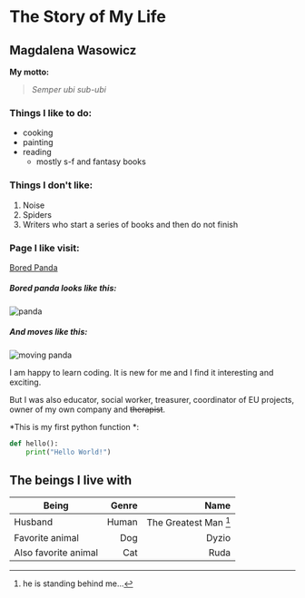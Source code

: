 # The Story of My Life
## Magdalena Wasowicz

**My motto:**
> *Semper ubi sub-ubi*

### Things I like to do:
- cooking
- painting
- reading
    * mostly s-f and fantasy books

### Things I don't like:
1. Noise
2. Spiders
3. Writers who start a series of books and then do not finish

### Page I like visit:

[Bored Panda](https://www.boredpanda.com/?utm_source=bing&utm_medium=organic&utm_campaign=organic)

##### Bored panda looks like this:
![panda](https://drscdn.500px.org/photo/100958637/m%3D900/f1a145f4926bcc77e90ccaec53502ba1)

##### And moves like this:

![moving panda](https://images.gr-assets.com/hostedimages/1464794683ra/19277810.gif)

I am happy to learn coding. It is new for me and I find it interesting and exciting.

But I was also educator, social worker, treasurer, coordinator of EU projects, owner of my own company and ~~therapist~~.

\*This is my first python function \*:

``` python
def hello():
    print("Hello World!")
```


## The beings I live with


|Being | Genre | Name |
| - | -: | -: |
| Husband | Human | The Greatest Man [^1] |
| Favorite animal | Dog | Dyzio |
| Also favorite animal | Cat | Ruda |

[^1]: he is standing behind me...